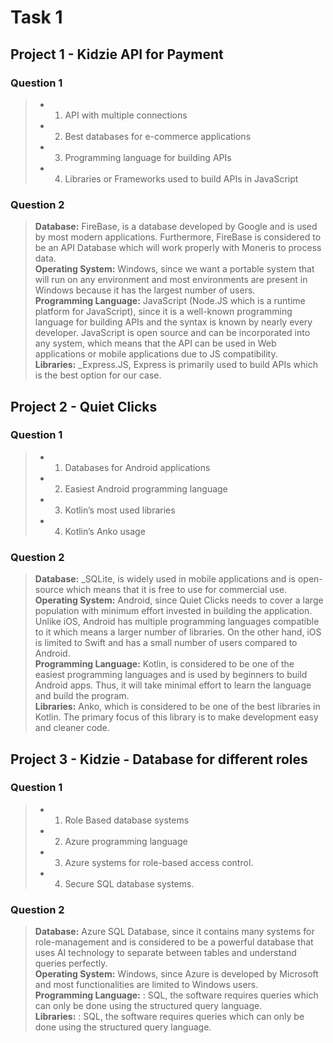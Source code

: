 # Task 1
## Project 1 - Kidzie API for Payment
### Question 1
> - 1. API with multiple connections
> - 2. Best databases for e-commerce applications
> - 3. Programming language for building APIs
> - 4. Libraries or Frameworks used to build APIs in JavaScript
### Question 2
> **Database:** FireBase, is a database developed by Google and is used by most modern applications. Furthermore, FireBase is considered to be an API Database which will work properly with Moneris to process data.<br>
> **Operating System:** Windows, since we want a portable system that will run on any environment and most environments are present in Windows because it has the largest number of users.<br>
> **Programming Language:** JavaScript (Node.JS which is a runtime platform for JavaScript), since it is a well-known programming language for building APIs and the syntax is known by nearly every developer. JavaScript is open source and can be incorporated into any system, which means that the API can be used in Web applications or mobile applications due to JS compatibility.<br>
> **Libraries:** _Express.JS, Express is primarily used to build APIs which is the best option for our case.<br>

## Project 2 - Quiet Clicks
### Question 1 
> - 1. Databases for Android applications
> - 2. Easiest Android programming language
> - 3. Kotlin’s most used libraries
> - 4. Kotlin’s Anko usage

### Question 2
> **Database:** _SQLite, is widely used in mobile applications and is open-source which means that it is free to use for commercial use.<br> 
> **Operating System:** Android, since Quiet Clicks needs to cover a large population with minimum effort invested in building the application. Unlike iOS, Android has multiple programming languages compatible to it which means a larger number of libraries. On the other hand, iOS is limited to Swift and has a small number of users compared to Android.<br>
> **Programming Language:** Kotlin, is considered to be one of the easiest programming languages and is used by beginners to build Android apps. Thus, it will take minimal effort to learn the language and build the program.<br>
> **Libraries:** Anko, which is considered to be one of the best libraries in Kotlin. The primary focus of this library is to make development easy and cleaner code.<br>

## Project 3 - Kidzie - Database for different roles

### Question 1
> - 1. Role Based database systems
> - 2. Azure programming language
> - 3. Azure systems for role-based access control.
> - 4. Secure SQL database systems.

### Question 2 
> **Database:** Azure SQL Database, since it contains many systems for role-management and is considered to be a powerful database that uses AI technology to separate between tables and understand queries perfectly.<br>
> **Operating System:** Windows, since Azure is developed by Microsoft and most functionalities are limited to Windows users.<br>
> **Programming Language:** : SQL, the software requires queries which can only be done using the structured query language.<br>
> **Libraries:** : SQL, the software requires queries which can only be done using the structured query language.